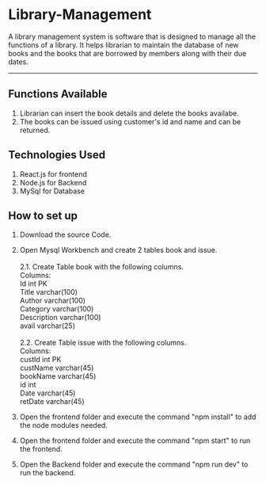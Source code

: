 # Library-Management

A library management system is software that is designed to manage all the functions of a library. It helps librarian to maintain the database of new books and the books that are borrowed by members along with their due dates.

---

## Functions Available

1. Librarian can insert the book details and delete the books availabe.
2. The books can be issued using customer's id and name and can be returned.

## Technologies Used
1. React.js for frontend
2. Node.js for Backend
3. MySql for Database


## How to set up
1. Download the source Code.
2. Open Mysql Workbench and create 2 tables book and issue.<br/><br/>
    2.1. Create Table book with the following columns.<br/>
      Columns:  <br/>
      Id int PK <br/>
      Title varchar(100) <br/>
      Author varchar(100) <br/>
      Category varchar(100) <br/>
      Description varchar(100) <br/>
      avail varchar(25)<br/><br/>
    2.2. Create Table issue with the following columns.<br/>
      Columns:<br/>
      custId int PK <br/>
      custName varchar(45) <br/>
      bookName varchar(45) <br/>
      id int <br/>
      Date varchar(45) <br/>
      retDate varchar(45) <br/>

3. Open the frontend folder and execute the command "npm install" to add the node modules needed.
4. Open the frontend folder and execute the command "npm start" to run the frontend.
5. Open the Backend folder and execute the command "npm run dev" to run the backend.
